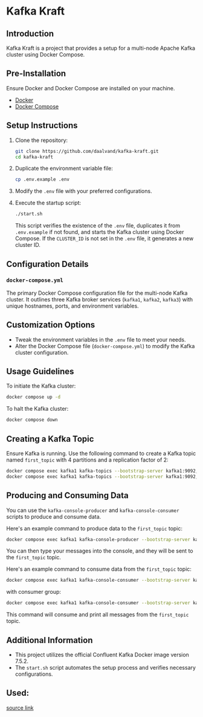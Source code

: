 # Kafka Kraft

## Introduction

Kafka Kraft is a project that provides a setup for a multi-node Apache Kafka cluster using Docker Compose.

## Pre-Installation

Ensure Docker and Docker Compose are installed on your machine.

- [Docker](https://www.docker.com/get-started)
- [Docker Compose](https://docs.docker.com/compose/install/)

## Setup Instructions

1. Clone the repository:

   ```bash
   git clone https://github.com/daalvand/kafka-kraft.git
   cd kafka-kraft
   ```

2. Duplicate the environment variable file:

   ```bash
   cp .env.example .env
   ```

3. Modify the `.env` file with your preferred configurations.

4. Execute the startup script:

   ```bash
   ./start.sh
   ```

   This script verifies the existence of the `.env` file, duplicates it from `.env.example` if not found, and starts the Kafka cluster using Docker Compose. If the `CLUSTER_ID` is not set in the `.env` file, it generates a new cluster ID.

## Configuration Details

### `docker-compose.yml`

The primary Docker Compose configuration file for the multi-node Kafka cluster. It outlines three Kafka broker services (`kafka1`, `kafka2`, `kafka3`) with unique hostnames, ports, and environment variables.

## Customization Options

- Tweak the environment variables in the `.env` file to meet your needs.
- Alter the Docker Compose file (`docker-compose.yml`) to modify the Kafka cluster configuration.

## Usage Guidelines

To initiate the Kafka cluster:

```bash
docker compose up -d
```

To halt the Kafka cluster:

```bash
docker compose down
```

## Creating a Kafka Topic

Ensure Kafka is running. Use the following command to create a Kafka topic named `first_topic` with 4 partitions and a replication factor of 2:

```bash
docker compose exec kafka1 kafka-topics --bootstrap-server kafka1:9092,kafka2:9092,kafka3:9092 --create --replication-factor 2 --partitions 4 --topic first_topic
docker compose exec kafka1 kafka-topics --bootstrap-server kafka1:9092,kafka2:9092,kafka3:9092 --describe --topic first_topic
```

## Producing and Consuming Data

You can use the `kafka-console-producer` and `kafka-console-consumer` scripts to produce and consume data.

Here's an example command to produce data to the `first_topic` topic:

```bash
docker compose exec kafka1 kafka-console-producer --bootstrap-server kafka1:9092,kafka2:9092,kafka3:9092 --topic first_topic
```

You can then type your messages into the console, and they will be sent to the `first_topic` topic.

Here's an example command to consume data from the `first_topic` topic:


```bash
docker compose exec kafka1 kafka-console-consumer --bootstrap-server kafka1:9092,kafka2:9092,kafka3:9092 --topic first_topic --from-beginning
```

with consumer group:
```bash
docker compose exec kafka1 kafka-console-consumer --bootstrap-server kafka1:9092,kafka2:9092,kafka3:9092 --topic first_topic --group=my_first_group
```

This command will consume and print all messages from the `first_topic` topic.

## Additional Information

- This project utilizes the official Confluent Kafka Docker image version 7.5.2.
- The `start.sh` script automates the setup process and verifies necessary configurations.

## Used:
[source link](https://levelup.gitconnected.com/kraft-kafka-cluster-with-docker-e79a97d19f2c)